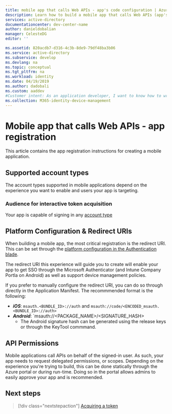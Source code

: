 ```yaml
---
title: mobile app that calls Web APIs - app's code configuration | Azure
description: Learn how to build a mobile app that calls Web APIs (app's code configuration)
services: active-directory
documentationcenter: dev-center-name
author: danieldobalian
manager: CelesteDG
editor: ''

ms.assetid: 820acdb7-d316-4c3b-8de9-79df48ba3b06
ms.service: active-directory
ms.subservice: develop
ms.devlang: na
ms.topic: conceptual
ms.tgt_pltfrm: na
ms.workload: identity
ms.date: 04/19/2019
ms.author: dadobali
ms.custom: aaddev 
#Customer intent: As an application developer, I want to know how to write a mobile app that calls Web APIs using the Microsoft identity platform for developers.
ms.collection: M365-identity-device-management
---
```


# Mobile app that calls Web APIs - app registration

This article contains the app registration instructions for creating a mobile application.

## Supported account types

The account types supported in mobile applications depend on the experience you want to enable and users your app is targeting. 

### Audience for interactive token acquisition 

Your app is capable of signing in any [account type](quickstart-register-app.md#register-a-new-application-using-the-azure-portal)

## Platform Configuration & Redirect URIs  

When building a mobile app, the most critical registration is the redirect URI. This can be set through the [platform configuration in the Authentication blade](https://aka.ms/MobileAppReg). 

The redirect URI this experience will guide you to create will enable your app to get SSO through the Microsoft Authenticator (and Intune Company Portla on Android) as well as support device management policies. 

If you prefer to manually configure the redirect URI, you can do so through directly in the Application Manifest. The recommmended format is the following:

- ***iOS***: `msauth.<BUNDLE_ID>://auth` and `msauth://code/<ENCODED_msauth.<BUNDLE_ID>://auth>`
- ***Android***: `msauth://<PACKAGE_NAME>/<SIGNATURE_HASH>
    - The Android signature hash can be generated using the release keys or through the KeyTool commmand.

## API Permissions 

Mobile applications call APIs on behalf of the signed-in user. As such, your app needs to request delegated permissions, or scopes. Depending on the experience you're trying to build, this can be done statically through the Azure portal or during run-time. Doing so in the portal allows admins to easily approve your app and is recommended. 

## Next steps

> [!div class="nextstepaction"]
> [Acquiring a token](scenario-mobile-acquire-token.md)
